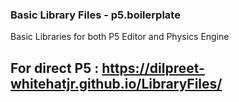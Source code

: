 ### Basic Library Files - p5.boilerplate
Basic Libraries for both P5 Editor and Physics Engine

## For direct P5 : https://dilpreet-whitehatjr.github.io/LibraryFiles/
